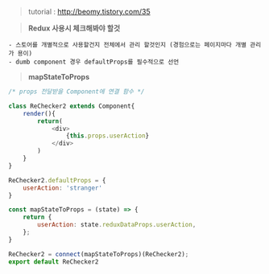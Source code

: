 > tutorial
: http://beomy.tistory.com/35


> **Redux 사용시 체크해봐야 할것**
```
- 스토어를 개별적으로 사용할건지 전체에서 관리 할것인지 (경험으로는 페이지마다 개별 관리가 용이)
- dumb component 경우 defaultProps를 필수적으로 선언
```


> **mapStateToProps**
```javascript
/* props 전달받을 Component에 연결 함수 */

class ReChecker2 extends Component{
    render(){
        return(
            <div>
                {this.props.userAction}
            </div>
        )
    }
}

ReChecker2.defaultProps = {
    userAction: 'stranger'
}

const mapStateToProps = (state) => {
    return {
        userAction: state.reduxDataProps.userAction,
    };
}

ReChecker2 = connect(mapStateToProps)(ReChecker2);
export default ReChecker2
```

